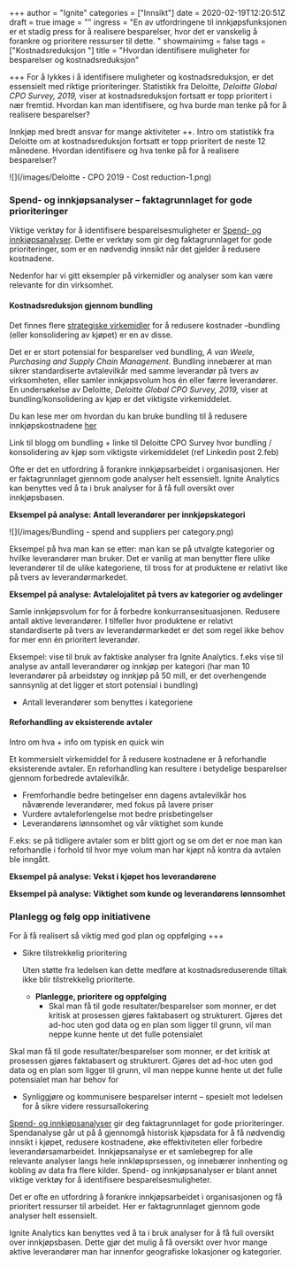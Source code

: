 +++
author = "Ignite"
categories = ["Innsikt"]
date = 2020-02-19T12:20:51Z
draft = true
image = ""
ingress = "En av utfordringene til innkjøpsfunksjonen er et stadig press for å realisere besparelser, hvor det er vanskelig å forankre og prioritere ressurser til dette. "
showmainimg = false
tags = ["Kostnadsreduksjon "]
title = "Hvordan identifisere muligheter for besparelser og kostnadsreduksjon"

+++
For å lykkes i å identifisere muligheter og kostnadsreduksjon, er det essensielt med riktige prioriteringer. Statistikk fra Deloitte, _Deloitte Global CPO Survey, 2019,_ viser at kostnadsreduksjon fortsatt er topp prioritert i nær fremtid. Hvordan kan man identifisere, og hva burde man tenke på for å realisere besparelser?

Innkjøp med bredt ansvar for mange aktiviteter ++. Intro om statistikk fra Deloitte om at kostnadsreduksjon fortsatt er topp prioritert de neste 12 månedene. Hvordan identifisere og hva tenke på for å realisere besparelser?

![](/images/Deloitte - CPO 2019 - Cost reduction-1.png)

### Spend- og innkjøpsanalyser – faktagrunnlaget for gode prioriteringer

Viktige verktøy for å identifisere besparelsesmuligheter er [Spend- og innkjøpsanalyser](https://www.ignite.no/blogg/innsikt/hva-er-spendanalyse/). Dette er verktøy som gir deg faktagrunnlaget for gode prioriteringer, som er en nødvendig innsikt når det gjelder å redusere kostnadene.

Nedenfor har vi gitt eksempler på virkemidler og analyser som kan være relevante for din virksomhet.

#### Kostnadsreduksjon gjennom bundling

Det finnes flere [strategiske virkemidler](https://www.ignite.no/blogg/innsikt/8-virkemidler-for-å-redusere-innkjøpskostnadene/) for å redusere kostnader –bundling (eller konsolidering av kjøpet) er en av disse.

Det er er stort potensial for besparelser ved bundling, _A van Weele, Purchasing and Supply Chain Management._ Bundling innebærer at man sikrer standardiserte avtalevilkår med samme leverandør på tvers av virksomheten, eller samler innkjøpsvolum hos én eller færre leverandører. En undersøkelse av Deloitte, _Deloitte Global CPO Survey, 2019,_ viser at bundling/konsolidering av kjøp er det viktigste virkemiddelet.

Du kan lese mer om hvordan du kan bruke bundling til å redusere innkjøpskostnadene [her](https://www.ignite.no/blogg/cases/hvordan-bruke-bundling-til-å-redusere-innkjøpskostnadene/)

Link til blogg om bundling + linke til Deloitte CPO Survey hvor bundling / konsolidering av kjøp som viktigste virkemiddelet (ref Linkedin post 2.feb)

Ofte er det en utfordring å forankre innkjøpsarbeidet i organisasjonen. Her er faktagrunnlaget gjennom gode analyser helt essensielt. Ignite Analytics kan benyttes ved å ta i bruk analyser for å få full oversikt over innkjøpsbasen.

**Eksempel på analyse: Antall leverandører per innkjøpskategori**

![](/images/Bundling - spend and suppliers per category.png)

Eksempel på hva man kan se etter: man kan se på utvalgte kategorier og hvilke leverandører man bruker. Det er vanlig at man benytter flere ulike leverandører til de ulike kategoriene, til tross for at produktene er relativt like på tvers av leverandørmarkedet.

**Eksempel på analyse: Avtalelojalitet på tvers av kategorier og avdelinger**

Samle innkjøpsvolum for for å forbedre konkurransesituasjonen. Redusere antall aktive leverandører. I tilfeller hvor produktene er relativt standardiserte på tvers av leverandørmarkedet er det som regel ikke behov for mer enn én prioritert leverandør.

Eksempel: vise til bruk av faktiske analyser fra Ignite Analytics. f.eks vise til analyse av antall leverandører og innkjøp per kategori (har man 10 leverandører på arbeidstøy og innkjøp på 50 mill, er det overhengende sannsynlig at det ligger et stort potensial i bundling)

* Antall leverandører som benyttes i kategoriene

#### Reforhandling av eksisterende avtaler

Intro om hva + info om typisk en quick win

Et kommersielt virkemiddel for å redusere kostnadene er å reforhandle eksisterende avtaler. En reforhandling kan resultere i betydelige besparelser gjennom forbedrede avtalevilkår.

* Fremforhandle bedre betingelser enn dagens avtalevilkår hos nåværende leverandører, med fokus på lavere priser
* Vurdere avtaleforlengelse mot bedre prisbetingelser
* Leverandørens lønnsomhet og vår viktighet som kunde

F.eks: se på tidligere avtaler som er blitt gjort og se om det er noe man kan reforhandle i forhold til hvor mye volum man har kjøpt nå kontra da avtalen ble inngått.

**Eksempel på analyse: Vekst i kjøpet hos leverandørene**

**Eksempel på analyse: Viktighet som kunde og leverandørens lønnsomhet**

### Planlegg og følg opp initiativene

For å få realisert så viktig med god plan og oppfølging +++

* Sikre tilstrekkelig prioritering

  Uten støtte fra ledelsen kan dette medføre at kostnadsreduserende tiltak ikke blir tilstrekkelig prioriterte.
  * **Planlegge, prioritere og oppfølging**
    * Skal man få til gode resultater/besparelser som monner, er det kritisk at prosessen gjøres faktabasert og strukturert. Gjøres det ad-hoc uten god data og en plan som ligger til grunn, vil man neppe kunne hente ut det fulle potensialet

Skal man få til gode resultater/besparelser som monner, er det kritisk at prosessen gjøres faktabasert og strukturert. Gjøres det ad-hoc uten god data og en plan som ligger til grunn, vil man neppe kunne hente ut det fulle potensialet man har behov for

* Synliggjøre og kommunisere besparelser internt – spesielt mot ledelsen for å sikre videre ressursallokering

[Spend- og innkjøpsanalyser](https://www.ignite.no/blogg/innsikt/hva-er-spendanalyse/) gir deg faktagrunnlaget for gode prioriteringer. Spendanalyse går ut på å gjennomgå historisk kjøpsdata for å få nødvendig innsikt i kjøpet, redusere kostnadene, øke effektiviteten eller forbedre leverandørsamarbeidet. Innkjøpsanalyse er et samlebegrep for alle relevante analyser langs hele innkløpsprsessen, og innebærer innhenting og kobling av data fra flere kilder. Spend- og innkjøpsanalyser er blant annet viktige verktøy for å identifisere besparelsesmuligheter.

Det er ofte en utfordring å forankre innkjøpsarbeidet i organisasjonen og få prioritert ressurser til arbeidet. Her er faktagrunnlaget gjennom gode analyser helt essensielt.

Ignite Analytics kan benyttes ved å ta i bruk analyser for å få full oversikt over innkjøpsbasen. Dette gjør det mulig å få oversikt over hvor mange aktive leverandører man har innenfor geografiske lokasjoner og kategorier.